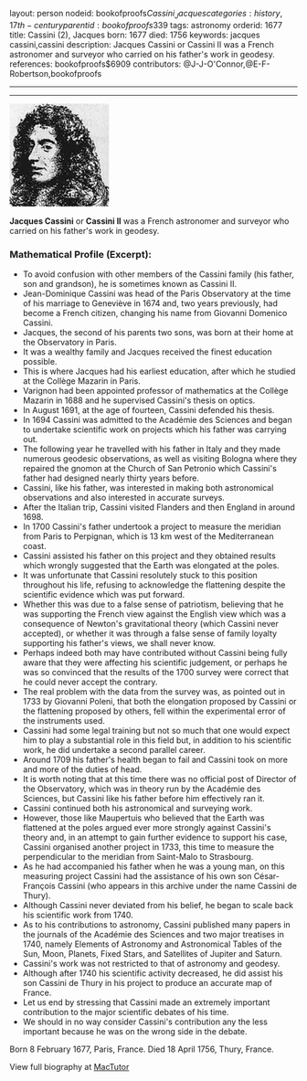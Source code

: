 layout: person
nodeid: bookofproofs$Cassini_Jacques
categories: history,17th-century
parentid: bookofproofs$339
tags: astronomy
orderid: 1677
title: Cassini (2), Jacques
born: 1677
died: 1756
keywords: jacques cassini,cassini
description: Jacques Cassini or Cassini II was a French astronomer and surveyor who carried on his father's work in geodesy.
references: bookofproofs$6909
contributors: @J-J-O'Connor,@E-F-Robertson,bookofproofs

---



---

![Cassini_Jacques.jpg](https://github.com/bookofproofs/bookofproofs.github.io/blob/main/_sources/_assets/images/portraits/Cassini_Jacques.jpg?raw=true)

**Jacques Cassini** or **Cassini II** was a French astronomer and surveyor who carried on his father's work in geodesy.

### Mathematical Profile (Excerpt):
* To avoid confusion with other members of the Cassini family (his father, son and grandson), he is sometimes known as Cassini II.
* Jean-Dominique Cassini was head of the Paris Observatory at the time of his marriage to Geneviève in 1674 and, two years previously, had become a French citizen, changing his name from Giovanni Domenico Cassini.
* Jacques, the second of his parents two sons, was born at their home at the Observatory in Paris.
* It was a wealthy family and Jacques received the finest education possible.
* This is where Jacques had his earliest education, after which he studied at the Collège Mazarin in Paris.
* Varignon had been appointed professor of mathematics at the Collège Mazarin in 1688 and he supervised Cassini's thesis on optics.
* In August 1691, at the age of fourteen, Cassini defended his thesis.
* In 1694 Cassini was admitted to the Académie des Sciences and began to undertake scientific work on projects which his father was carrying out.
* The following year he travelled with his father in Italy and they made numerous geodesic observations, as well as visiting Bologna where they repaired the gnomon at the Church of San Petronio which Cassini's father had designed nearly thirty years before.
* Cassini, like his father, was interested in making both astronomical observations and also interested in accurate surveys.
* After the Italian trip, Cassini visited Flanders and then England in around 1698.
* In 1700 Cassini's father undertook a project to measure the meridian from Paris to Perpignan, which is 13 km west of the Mediterranean coast.
* Cassini assisted his father on this project and they obtained results which wrongly suggested that the Earth was elongated at the poles.
* It was unfortunate that Cassini resolutely stuck to this position throughout his life, refusing to acknowledge the flattening despite the scientific evidence which was put forward.
* Whether this was due to a false sense of patriotism, believing that he was supporting the French view against the English view which was a consequence of Newton's gravitational theory (which Cassini never accepted), or whether it was through a false sense of family loyalty supporting his father's views, we shall never know.
* Perhaps indeed both may have contributed without Cassini being fully aware that they were affecting his scientific judgement, or perhaps he was so convinced that the results of the 1700 survey were correct that he could never accept the contrary.
* The real problem with the data from the survey was, as pointed out in 1733 by Giovanni Poleni, that both the elongation proposed by Cassini or the flattening proposed by others, fell within the experimental error of the instruments used.
* Cassini had some legal training but not so much that one would expect him to play a substantial role in this field but, in addition to his scientific work, he did undertake a second parallel career.
* Around 1709 his father's health began to fail and Cassini took on more and more of the duties of head.
* It is worth noting that at this time there was no official post of Director of the Observatory, which was in theory run by the Académie des Sciences, but Cassini like his father before him effectively ran it.
* Cassini continued both his astronomical and surveying work.
* However, those like Maupertuis who believed that the Earth was flattened at the poles argued ever more strongly against Cassini's theory and, in an attempt to gain further evidence to support his case, Cassini organised another project in 1733, this time to measure the perpendicular to the meridian from Saint-Malo to Strasbourg.
* As he had accompanied his father when he was a young man, on this measuring project Cassini had the assistance of his own son César-François Cassini (who appears in this archive under the name Cassini de Thury).
* Although Cassini never deviated from his belief, he began to scale back his scientific work from 1740.
* As to his contributions to astronomy, Cassini published many papers in the journals of the Académie des Sciences and two major treatises in 1740, namely Elements of Astronomy and Astronomical Tables of the Sun, Moon, Planets, Fixed Stars, and Satellites of Jupiter and Saturn.
* Cassini's work was not restricted to that of astronomy and geodesy.
* Although after 1740 his scientific activity decreased, he did assist his son Cassini de Thury in his project to produce an accurate map of France.
* Let us end by stressing that Cassini made an extremely important contribution to the major scientific debates of his time.
* We should in no way consider Cassini's contribution any the less important because he was on the wrong side in the debate.

Born 8 February 1677, Paris, France. Died 18 April 1756, Thury, France.

View full biography at [MacTutor](https://mathshistory.st-andrews.ac.uk/Biographies/Cassini_Jacques/)
